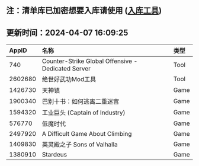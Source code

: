 ## 注：清单库已加密想要入库请使用 ([入库工具](https://github.com/BlankTMing/ManifestAutoUpdate/releases))

## 更新时间：2024-04-07 16:09:25
| AppID | 名称 | 类型  |
| :-------------------- | :----------------------------- | :----------- |
| 740 | Counter-Strike Global Offensive - Dedicated Server| Tool |
| 2602680 | 绝世好武功Mod工具| Tool |
| 1426730 | 天神镇| Game |
| 1900340 | 巴别十书：如何逃离二重迷宫| Game |
| 1594320 | 工业巨头 (Captain of Industry)| Game |
| 576770 | 低魔时代| Game |
| 2497920 | A Difficult Game About Climbing| Game |
| 1409830 | 英灵殿之子 Sons of Valhalla| Game |
| 1380910 | Stardeus| Game |
